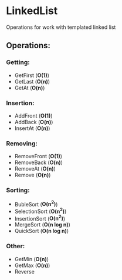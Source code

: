 # LinkedList
Operations for work with templated linked list 

## Operations:
### Getting:
* GetFirst (**O(1)**)
* GetLast (**O(n)**)
* GetAt (**O(n)**)

### Insertion:
* AddFront (**O(1)**)
* AddBack (**O(n)**)
* InsertAt (**O(n)**)

### Removing:
* RemoveFront (**O(1)**)
* RemoveBack (**O(n)**)
* RemoveAt (**O(n)**)
* Remove (**O(n)**)

### Sorting:
* BubleSort (**O(n<sup>2</sup>)**)
* SelectionSort (**O(n<sup>2</sup>)**)
* InsertionSort (**O(n<sup>2</sup>)**)
* MergeSort (**O(n log n)**)
* QuickSort (**O(n log n)**)

### Other:
* GetMin (**O(n)**)
* GetMax (**O(n)**)
* Reverse